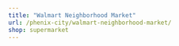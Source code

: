 ```yaml
---
title: "Walmart Neighborhood Market"
url: /phenix-city/walmart-neighborhood-market/
shop: supermarket
---
```


